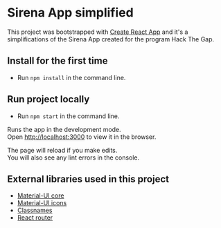 # Sirena App simplified

This project was bootstrapped with [Create React App](https://github.com/facebook/create-react-app) and it's a simplifications of the Sirena App created for the program Hack The Gap.

## Install for the first time

- Run `npm install` in the command line.

## Run project locally

- Run `npm start` in the command line.

Runs the app in the development mode.<br />
Open [http://localhost:3000](http://localhost:3000) to view it in the browser.

The page will reload if you make edits.<br />
You will also see any lint errors in the console.

## External libraries used in this project

- [Material-UI core](https://material-ui.com/)
- [Material-UI icons](https://material-ui.com/components/material-icons/)
- [Classnames](https://www.npmjs.com/package/classnames)
- [React router](https://reacttraining.com/react-router/)
